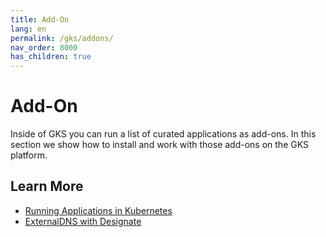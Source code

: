 ```yaml
---
title: Add-On
lang: en
permalink: /gks/addons/
nav_order: 8000
has_children: true
---
```

# Add-On

Inside of GKS you can run a list of curated applications as add-ons. In this section we show how to install and work with those add-ons on the GKS platform.

## Learn More

* [Running Applications in Kubernetes](/gks/k8sapplications/runningapplications/)
* [ExternalDNS with Designate](/gks/k8sapplications/externaldnsanddesignate/)
